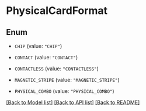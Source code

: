 # PhysicalCardFormat

## Enum


* `CHIP` (value: `"CHIP"`)

* `CONTACT` (value: `"CONTACT"`)

* `CONTACTLESS` (value: `"CONTACTLESS"`)

* `MAGNETIC_STRIPE` (value: `"MAGNETIC_STRIPE"`)

* `PHYSICAL_COMBO` (value: `"PHYSICAL_COMBO"`)


[[Back to Model list]](../README.md#documentation-for-models) [[Back to API list]](../README.md#documentation-for-api-endpoints) [[Back to README]](../README.md)


